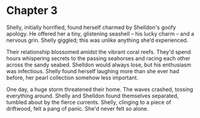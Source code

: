 # Chapter 3

Shelly, initially horrified, found herself charmed by Shelldon's goofy apology. He offered her a tiny, glistening seashell – his lucky charm – and a nervous grin. Shelly giggled; this was unlike anything she’d experienced. 

Their relationship blossomed amidst the vibrant coral reefs. They'd spend hours whispering secrets to the passing seahorses and racing each other across the sandy seabed. Shelldon would always lose, but his enthusiasm was infectious. Shelly found herself laughing more than she ever had before, her pearl collection somehow less important. 

One day, a huge storm threatened their home. The waves crashed, tossing everything around. Shelly and Shelldon found themselves separated, tumbled about by the fierce currents. Shelly, clinging to a piece of driftwood, felt a pang of panic. She'd never felt so alone. 